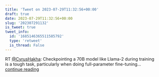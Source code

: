 ```yaml
---
title: 'Tweet on 2023-07-29T11:32:56+00:00'
draft: true
date: 2023-07-29T11:32:56+00:00
slug: '202307291132'
is_tweet: true
tweet_info:
  id: '1685146365511585792'
  type: 'retweet'
  is_thread: False
---
```




RT [@CyrusHakha](https://x.com/CyrusHakha): Checkpointing a 70B model like Llama-2 during training is a tough task, particularly when doing full-parameter fine-tuning… [continue reading](https://x.com/sytelus/status/1685146365511585792)
